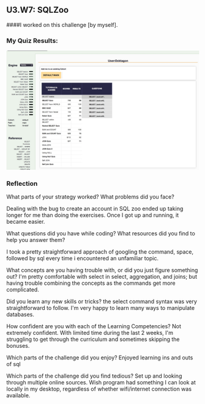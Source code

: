 ## U3.W7: SQLZoo

####I worked on this challenge [by myself].



### My Quiz Results:
<!-- Include the link to your image (saved in the imgs folder) to display it inline. -->
<img src="../imgs/sqlzoo_quiz.jpg" />




### Reflection

What parts of your strategy worked? What problems did you face?

Dealing with the bug to create an account in SQL zoo ended up taking longer for me than doing the exercises.  Once I got up and running, it became easier.  

What questions did you have while coding? What resources did you find to help you answer them?

I took a pretty straightforward approach of googling the command, space, followed by sql every time i encountered an unfamiliar topic.  

What concepts are you having trouble with, or did you just figure something out?
I'm pretty comfortable with select in select, aggregation, and joins; but having trouble combining the concepts as the commands get more complicated.  

Did you learn any new skills or tricks?
the select command syntax was very straightforward to follow.  I'm very happy to learn many ways to manipulate databases.

How confident are you with each of the Learning Competencies?
Not extremely confident.  With limited time during the last 2 weeks, I'm struggling to get through the curriculum and sometimes skipping the bonuses. 

Which parts of the challenge did you enjoy?
Enjoyed learning ins and outs of sql

Which parts of the challenge did you find tedious?
Set up and looking through multiple online sources.  Wish program had something I can look at locally in my desktop, regardless of whether wifi/internet connection was available.
